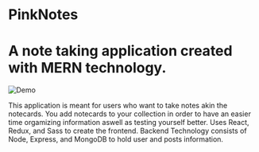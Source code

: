 # PinkNotes
# A note taking application created with MERN technology. 

![Demo](https://github.com/zerpha/PinkNotes/blob/master/Demo.gif)

This application is meant for users who want to take notes akin the notecards. You add notecards to your collection in order to have an easier time orgamizing information
aswell as testing yourself better.
Uses React, Redux, and Sass to create the frontend.
Backend Technology consists of Node, Express, and MongoDB to hold user and posts information.
